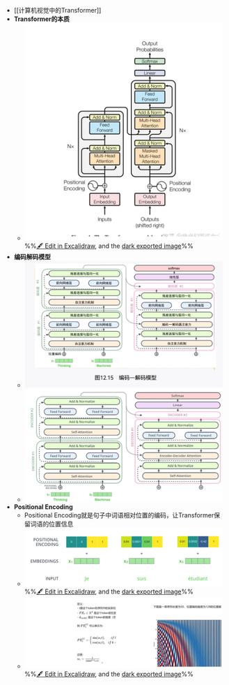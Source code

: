 - [[计算机视觉中的Transformer]]
- **Transformer的本质**
	- ![](attachments/Transformer%202023-01-05%2016.35.29.excalidraw.svg)
%%[🖋 Edit in Excalidraw](attachments/Transformer%202023-01-05%2016.35.29.excalidraw.md), and the [dark exported image](attachments/Transformer%202023-01-05%2016.35.29.excalidraw.dark.svg)%%
- **编码解码模型**
	- ![](attachments/capture-2023-01-05-16-13-46.jpg)
	- ![](attachments/Pasted%20image%2020230105164127.png)
- **Positional Encoding**
	- Positional Encoding就是句子中词语相对位置的编码，让Transformer保留词语的位置信息
	- ![](attachments/Transformer%202023-01-05%2016.42.45.excalidraw.svg)%%[🖋 Edit in Excalidraw](attachments/Transformer%202023-01-05%2016.42.45.excalidraw.md), and the [dark exported image](attachments/Transformer%202023-01-05%2016.42.45.excalidraw.dark.svg)%%
	- ![](attachments/Transformer%202023-01-05%2016.50.47.excalidraw.svg)
%%[🖋 Edit in Excalidraw](attachments/Transformer%202023-01-05%2016.50.47.excalidraw.md), and the [dark exported image](attachments/Transformer%202023-01-05%2016.50.47.excalidraw.dark.svg)%%